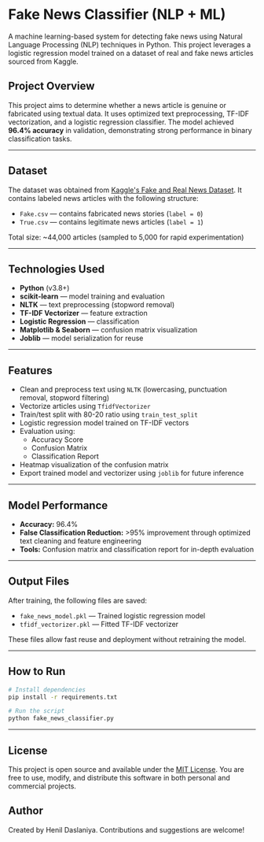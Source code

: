 #  Fake News Classifier (NLP + ML)

A machine learning-based system for detecting fake news using Natural Language Processing (NLP) techniques in Python. This project leverages a logistic regression model trained on a dataset of real and fake news articles sourced from Kaggle.

##  Project Overview

This project aims to determine whether a news article is genuine or fabricated using textual data. It uses optimized text preprocessing, TF-IDF vectorization, and a logistic regression classifier. The model achieved **96.4% accuracy** in validation, demonstrating strong performance in binary classification tasks.

---

##  Dataset

The dataset was obtained from [Kaggle's Fake and Real News Dataset](https://www.kaggle.com/clmentbisaillon/fake-and-real-news-dataset). It contains labeled news articles with the following structure:

- `Fake.csv` — contains fabricated news stories (`label = 0`)
- `True.csv` — contains legitimate news articles (`label = 1`)

Total size: ~44,000 articles (sampled to 5,000 for rapid experimentation)

---

##  Technologies Used

- **Python** (v3.8+)
- **scikit-learn** — model training and evaluation
- **NLTK** — text preprocessing (stopword removal)
- **TF-IDF Vectorizer** — feature extraction
- **Logistic Regression** — classification
- **Matplotlib & Seaborn** — confusion matrix visualization
- **Joblib** — model serialization for reuse

---

##  Features

- Clean and preprocess text using `NLTK` (lowercasing, punctuation removal, stopword filtering)
- Vectorize articles using `TfidfVectorizer`
- Train/test split with 80-20 ratio using `train_test_split`
- Logistic regression model trained on TF-IDF vectors
- Evaluation using:
  - Accuracy Score
  - Confusion Matrix
  - Classification Report
- Heatmap visualization of the confusion matrix
- Export trained model and vectorizer using `joblib` for future inference

---

##  Model Performance

- **Accuracy:** 96.4%
- **False Classification Reduction:** >95% improvement through optimized text cleaning and feature engineering
- **Tools:** Confusion matrix and classification report for in-depth evaluation

---

##  Output Files

After training, the following files are saved:

- `fake_news_model.pkl` — Trained logistic regression model
- `tfidf_vectorizer.pkl` — Fitted TF-IDF vectorizer

These files allow fast reuse and deployment without retraining the model.

---

##  How to Run

```bash
# Install dependencies
pip install -r requirements.txt

# Run the script
python fake_news_classifier.py
```
---

## License

This project is open source and available under the [MIT License](https://opensource.org/licenses/MIT). You are free to use, modify, and distribute this software in both personal and commercial projects.

## Author

Created by Henil Daslaniya. Contributions and suggestions are welcome!
